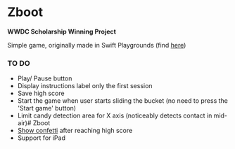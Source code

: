 # Zboot
**WWDC Scholarship Winning Project**

Simple game, originally made in Swift Playgrounds (find [here](https://github.com/ekranac/Zboot-Playground))


###  TO DO
 - Play/ Pause button
 - Display instructions label only the first session
 - Save high score 
 - Start the game when user starts sliding the bucket (no need to press the 'Start game' button)
 - Limit candy detection area for X axis (noticeably detects contact in mid-air)# Zboot
 - [Show confetti](https://cocoapods.org/pods/SAConfettiView) after reaching high score
 - Support for iPad
 
